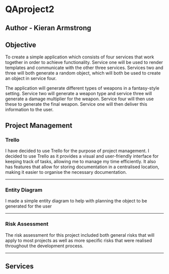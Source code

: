 # QAproject2
## Author - Kieran Armstrong

## Objective 
To create a simple application which consists of four services that work together in order to achieve functionality. 
Service one will be used to render templates and communicate with the other three services. 
Services two and three will both generate a random object, which will both be used to create an object in service four.

The application will generate different types of weapons in a fantasy-style setting. Service two will generate a weapon type and service three will generate a damage multiplier for the weapon. Service four will then use these to generate the final weapon. Service one will then deliver this information to the user.

## Project Management
### Trello
I have decided to use Trello for the purpose of project management. I decided to use Trello as it provides a visual and user-friendly interface for keeping track of tasks, allowing me to manage my time efficiently. It also has features that allow for storing documentation in a centralised location, making it easier to organise the necessary documentation.
___

### Entity Diagram
I made a simple entity diagram to help with planning the object to be generated for the user
___

### Risk Assessment 

The risk assessment for this project included both general risks that will apply to most projects as well as more specific risks that were realised throughout the development process.
___

## Services

